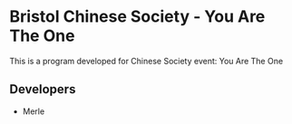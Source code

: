# Bristol Chinese Society - You Are The One

This is a program developed for Chinese Society event: You Are The One

## Developers

- Merle

